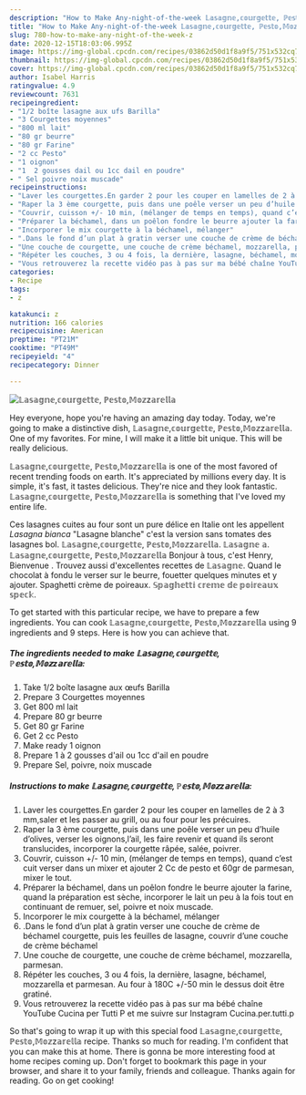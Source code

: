 ```yaml
---
description: "How to Make Any-night-of-the-week 𝕃𝕒𝕤𝕒𝕘𝕟𝕖,𝕔𝕠𝕦𝕣𝕘𝕖𝕥𝕥𝕖, ℙ𝕖𝕤𝕥𝕠,𝕄𝕠𝕫z𝕒𝕣𝕖𝕝𝕝𝕒"
title: "How to Make Any-night-of-the-week 𝕃𝕒𝕤𝕒𝕘𝕟𝕖,𝕔𝕠𝕦𝕣𝕘𝕖𝕥𝕥𝕖, ℙ𝕖𝕤𝕥𝕠,𝕄𝕠𝕫z𝕒𝕣𝕖𝕝𝕝𝕒"
slug: 780-how-to-make-any-night-of-the-week-z
date: 2020-12-15T18:03:06.995Z
image: https://img-global.cpcdn.com/recipes/03862d50d1f8a9f5/751x532cq70/𝕃𝕒𝕤𝕒𝕘𝕟𝕖𝕔𝕠𝕦𝕣𝕘𝕖𝕥𝕥𝕖-ℙ𝕖𝕤𝕥𝕠𝕄𝕠𝕫z𝕒𝕣𝕖𝕝𝕝𝕒-photo-principale-de-la-recette.jpg
thumbnail: https://img-global.cpcdn.com/recipes/03862d50d1f8a9f5/751x532cq70/𝕃𝕒𝕤𝕒𝕘𝕟𝕖𝕔𝕠𝕦𝕣𝕘𝕖𝕥𝕥𝕖-ℙ𝕖𝕤𝕥𝕠𝕄𝕠𝕫z𝕒𝕣𝕖𝕝𝕝𝕒-photo-principale-de-la-recette.jpg
cover: https://img-global.cpcdn.com/recipes/03862d50d1f8a9f5/751x532cq70/𝕃𝕒𝕤𝕒𝕘𝕟𝕖𝕔𝕠𝕦𝕣𝕘𝕖𝕥𝕥𝕖-ℙ𝕖𝕤𝕥𝕠𝕄𝕠𝕫z𝕒𝕣𝕖𝕝𝕝𝕒-photo-principale-de-la-recette.jpg
author: Isabel Harris
ratingvalue: 4.9
reviewcount: 7631
recipeingredient:
- "1/2 boîte lasagne aux ufs Barilla"
- "3 Courgettes moyennes"
- "800 ml lait"
- "80 gr beurre"
- "80 gr Farine"
- "2 cc Pesto"
- "1 oignon"
- "1  2 gousses dail ou 1cc dail en poudre"
- " Sel poivre noix muscade"
recipeinstructions:
- "Laver les courgettes.En garder 2 pour les couper en lamelles de 2 à 3 mm,saler et les passer au grill, ou au four pour les précuires."
- "Raper la 3 ème courgette, puis dans une poêle verser un peu d’huile d’olives, verser les oignons,l’ail, les faire revenir et quand ils seront translucides, incorporer la courgette râpée, salée, poivrer."
- "Couvrir, cuisson +/- 10 min, (mélanger de temps en temps), quand c’est cuit verser dans un mixer et ajouter 2 Cc de pesto et 60gr de parmesan, mixer le tout."
- "Préparer la béchamel, dans un poêlon fondre le beurre ajouter la farine, quand la préparation est sèche, incorporer le lait un peu à la fois tout en continuant de remuer, sel, poivre et noix muscade."
- "Incorporer le mix courgette à la béchamel, mélanger"
- ".Dans le fond d’un plat à gratin verser une couche de crème de béchamel courgette, puis les feuilles de lasagne, couvrir d’une couche de crème béchamel"
- "Une couche de courgette, une couche de crème béchamel, mozzarella, parmesan."
- "Répéter les couches, 3 ou 4 fois, la dernière, lasagne, béchamel, mozzarella et parmesan. Au four à 180C +/-50 min le dessus doit être gratiné."
- "Vous retrouverez la recette vidéo pas à pas sur ma bébé chaîne YouTube Cucina per Tutti P et me suivre sur Instagram Cucina.per.tutti.p"
categories:
- Recipe
tags:
- z

katakunci: z 
nutrition: 166 calories
recipecuisine: American
preptime: "PT21M"
cooktime: "PT49M"
recipeyield: "4"
recipecategory: Dinner

---
```



![𝕃𝕒𝕤𝕒𝕘𝕟𝕖,𝕔𝕠𝕦𝕣𝕘𝕖𝕥𝕥𝕖, ℙ𝕖𝕤𝕥𝕠,𝕄𝕠𝕫z𝕒𝕣𝕖𝕝𝕝𝕒](https://img-global.cpcdn.com/recipes/03862d50d1f8a9f5/751x532cq70/𝕃𝕒𝕤𝕒𝕘𝕟𝕖𝕔𝕠𝕦𝕣𝕘𝕖𝕥𝕥𝕖-ℙ𝕖𝕤𝕥𝕠𝕄𝕠𝕫z𝕒𝕣𝕖𝕝𝕝𝕒-photo-principale-de-la-recette.jpg)

Hey everyone, hope you're having an amazing day today. Today, we're going to make a distinctive dish, 𝕃𝕒𝕤𝕒𝕘𝕟𝕖,𝕔𝕠𝕦𝕣𝕘𝕖𝕥𝕥𝕖, ℙ𝕖𝕤𝕥𝕠,𝕄𝕠𝕫z𝕒𝕣𝕖𝕝𝕝𝕒. One of my favorites. For mine, I will make it a little bit unique. This will be really delicious.

𝕃𝕒𝕤𝕒𝕘𝕟𝕖,𝕔𝕠𝕦𝕣𝕘𝕖𝕥𝕥𝕖, ℙ𝕖𝕤𝕥𝕠,𝕄𝕠𝕫z𝕒𝕣𝕖𝕝𝕝𝕒 is one of the most favored of recent trending foods on earth. It's appreciated by millions every day. It is simple, it's fast, it tastes delicious. They're nice and they look fantastic. 𝕃𝕒𝕤𝕒𝕘𝕟𝕖,𝕔𝕠𝕦𝕣𝕘𝕖𝕥𝕥𝕖, ℙ𝕖𝕤𝕥𝕠,𝕄𝕠𝕫z𝕒𝕣𝕖𝕝𝕝𝕒 is something that I've loved my entire life.

Ces lasagnes cuites au four sont un pure délice en Italie ont les appellent *Lasagna bianca* &#34;Lasagne blanche&#34; c&#39;est la version sans tomates des lasagnes bol. 𝕃𝕒𝕤𝕒𝕘𝕟𝕖,𝕔𝕠𝕦𝕣𝕘𝕖𝕥𝕥𝕖, ℙ𝕖𝕤𝕥𝕠,𝕄𝕠𝕫z𝕒𝕣𝕖𝕝𝕝𝕒. 𝕃𝕒𝕤𝕒𝕘𝕟𝕖 𝕒. 𝕃𝕒𝕤𝕒𝕘𝕟𝕖,𝕔𝕠𝕦𝕣𝕘𝕖𝕥𝕥𝕖, ℙ𝕖𝕤𝕥𝕠,𝕄𝕠𝕫z𝕒𝕣𝕖𝕝𝕝𝕒 Bonjour à tous, c&#39;est Henry, Bienvenue . Trouvez aussi d&#39;excellentes recettes de 𝕃𝕒𝕤𝕒𝕘𝕟𝕖. Quand le chocolat à fondu le verser sur le beurre, fouetter quelques minutes et y ajouter. Spaghetti crème de poireaux. 𝕊𝕡𝕒𝕘𝕙𝕖𝕥𝕥𝕚 𝕔𝕣𝕖𝕞𝕖 𝕕𝕖 𝕡𝕠𝕚𝕣𝕖𝕒𝕦𝕩 𝕤𝕡𝕖𝕔𝕜.


To get started with this particular recipe, we have to prepare a few ingredients. You can cook 𝕃𝕒𝕤𝕒𝕘𝕟𝕖,𝕔𝕠𝕦𝕣𝕘𝕖𝕥𝕥𝕖, ℙ𝕖𝕤𝕥𝕠,𝕄𝕠𝕫z𝕒𝕣𝕖𝕝𝕝𝕒 using 9 ingredients and 9 steps. Here is how you can achieve that.

<!--inarticleads1-->

##### The ingredients needed to make 𝕃𝕒𝕤𝕒𝕘𝕟𝕖,𝕔𝕠𝕦𝕣𝕘𝕖𝕥𝕥𝕖, ℙ𝕖𝕤𝕥𝕠,𝕄𝕠𝕫z𝕒𝕣𝕖𝕝𝕝𝕒:

1. Take 1/2 boîte lasagne aux œufs Barilla
1. Prepare 3 Courgettes moyennes
1. Get 800 ml lait
1. Prepare 80 gr beurre
1. Get 80 gr Farine
1. Get 2 cc Pesto
1. Make ready 1 oignon
1. Prepare 1 à 2 gousses d&#39;ail ou 1cc d&#39;ail en poudre
1. Prepare  Sel, poivre, noix muscade




<!--inarticleads2-->

##### Instructions to make 𝕃𝕒𝕤𝕒𝕘𝕟𝕖,𝕔𝕠𝕦𝕣𝕘𝕖𝕥𝕥𝕖, ℙ𝕖𝕤𝕥𝕠,𝕄𝕠𝕫z𝕒𝕣𝕖𝕝𝕝𝕒:

1. Laver les courgettes.En garder 2 pour les couper en lamelles de 2 à 3 mm,saler et les passer au grill, ou au four pour les précuires.
1. Raper la 3 ème courgette, puis dans une poêle verser un peu d’huile d’olives, verser les oignons,l’ail, les faire revenir et quand ils seront translucides, incorporer la courgette râpée, salée, poivrer.
1. Couvrir, cuisson +/- 10 min, (mélanger de temps en temps), quand c’est cuit verser dans un mixer et ajouter 2 Cc de pesto et 60gr de parmesan, mixer le tout.
1. Préparer la béchamel, dans un poêlon fondre le beurre ajouter la farine, quand la préparation est sèche, incorporer le lait un peu à la fois tout en continuant de remuer, sel, poivre et noix muscade.
1. Incorporer le mix courgette à la béchamel, mélanger
1. .Dans le fond d’un plat à gratin verser une couche de crème de béchamel courgette, puis les feuilles de lasagne, couvrir d’une couche de crème béchamel
1. Une couche de courgette, une couche de crème béchamel, mozzarella, parmesan.
1. Répéter les couches, 3 ou 4 fois, la dernière, lasagne, béchamel, mozzarella et parmesan. Au four à 180C +/-50 min le dessus doit être gratiné.
1. Vous retrouverez la recette vidéo pas à pas sur ma bébé chaîne YouTube Cucina per Tutti P et me suivre sur Instagram Cucina.per.tutti.p




So that's going to wrap it up with this special food 𝕃𝕒𝕤𝕒𝕘𝕟𝕖,𝕔𝕠𝕦𝕣𝕘𝕖𝕥𝕥𝕖, ℙ𝕖𝕤𝕥𝕠,𝕄𝕠𝕫z𝕒𝕣𝕖𝕝𝕝𝕒 recipe. Thanks so much for reading. I'm confident that you can make this at home. There is gonna be more interesting food at home recipes coming up. Don't forget to bookmark this page in your browser, and share it to your family, friends and colleague. Thanks again for reading. Go on get cooking!
